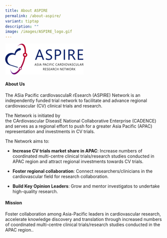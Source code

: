 ```yaml
---
title: About ASPIRE
permalink: /about-aspire/
variant: tiptap
description: ""
image: /images/ASPIRE_logo.gif
---
```

<p></p>
<div class="isomer-image-wrapper">
<img style="width: 50%;" height="auto" width="100%" alt="" src="/images/ASPIRE Network /ASPIRE_original_transparent_backgrd.png">
</div>
<h4>About Us</h4>
<p>The ASia Pacific cardIovasculaR rEsearch (ASPIRE) Network is an independently
funded trial network to facilitate and advance regional cardiovascular
(CV) clinical trials and research.</p>
<p>The Network is initiated by the&nbsp;CArdiovascular&nbsp;DiseasE&nbsp;National&nbsp;Collaborative&nbsp;Enterprise
(CADENCE) and serves as a regional effort to push for a greater Asia Pacific
(APAC) representation and investments in CV trials.</p>
<p>The Network aims to:</p>
<ul data-tight="true" class="tight">
<li>
<p><strong>Increase CV trials market share in APAC</strong>: Increase numbers
of coordinated multi-centre clinical trials/research studies conducted
in APAC region and attract regional investments towards CV trials.</p>
</li>
<li>
<p><strong>Foster regional collaboration</strong>: Connect researchers/clinicians
in the cardiovascular field for research collaboration.</p>
</li>
<li>
<p><strong>Build Key Opinion Leaders</strong>: Grow and mentor investigatos
to undertake high-quality research.</p>
</li>
</ul>
<h4>Mission</h4>
<p>Foster collaboration among Asia-Pacific leaders in cardiovascular research,
accelerate knowledge discovery and translation through increased numbers
of coordinated multi-centre clinical trials/research studies conducted
in the APAC region..</p>
<p></p>